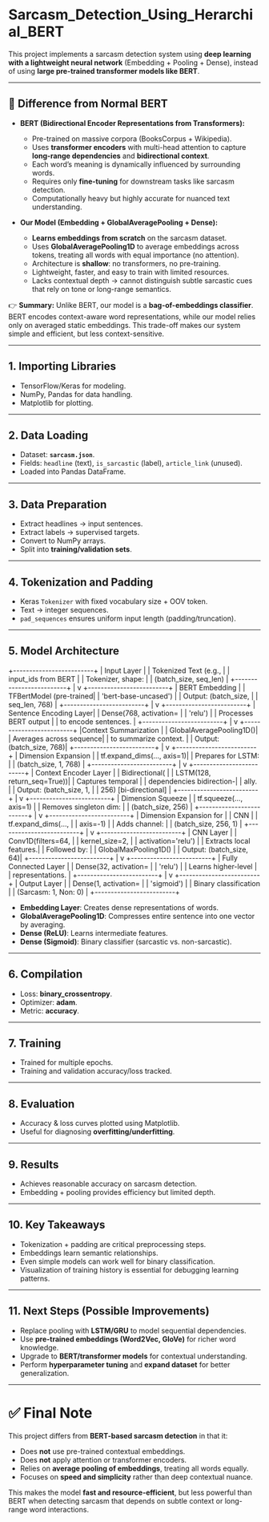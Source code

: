# Sarcasm_Detection_Using_Herarchial_BERT

This project implements a sarcasm detection system using **deep learning with a lightweight neural network** (Embedding + Pooling + Dense), instead of using **large pre-trained transformer models like BERT**.  

---

## 🔑 Difference from Normal BERT  
- **BERT (Bidirectional Encoder Representations from Transformers):**  
  - Pre-trained on massive corpora (BooksCorpus + Wikipedia).  
  - Uses **transformer encoders** with multi-head attention to capture **long-range dependencies** and **bidirectional context**.  
  - Each word’s meaning is dynamically influenced by surrounding words.  
  - Requires only **fine-tuning** for downstream tasks like sarcasm detection.  
  - Computationally heavy but highly accurate for nuanced text understanding.  

- **Our Model (Embedding + GlobalAveragePooling + Dense):**  
  - **Learns embeddings from scratch** on the sarcasm dataset.  
  - Uses **GlobalAveragePooling1D** to average embeddings across tokens, treating all words with equal importance (no attention).  
  - Architecture is **shallow**: no transformers, no pre-training.  
  - Lightweight, faster, and easy to train with limited resources.  
  - Lacks contextual depth → cannot distinguish subtle sarcastic cues that rely on tone or long-range semantics.  

👉 **Summary:** Unlike BERT, our model is a **bag-of-embeddings classifier**. BERT encodes context-aware word representations, while our model relies only on averaged static embeddings. This trade-off makes our system simple and efficient, but less context-sensitive.  

---

## 1. Importing Libraries  
- TensorFlow/Keras for modeling.  
- NumPy, Pandas for data handling.  
- Matplotlib for plotting.  

---

## 2. Data Loading  
- Dataset: **`sarcasm.json`**.  
- Fields: `headline` (text), `is_sarcastic` (label), `article_link` (unused).  
- Loaded into Pandas DataFrame.  

---

## 3. Data Preparation  
- Extract headlines → input sentences.  
- Extract labels → supervised targets.  
- Convert to NumPy arrays.  
- Split into **training/validation sets**.  

---

## 4. Tokenization and Padding  
- Keras `Tokenizer` with fixed vocabulary size + OOV token.  
- Text → integer sequences.  
- `pad_sequences` ensures uniform input length (padding/truncation).  

---

## 5. Model Architecture  

+-------------------------+
|        Input Layer      |
|  Tokenized Text (e.g.,  |
|  input_ids from BERT    |
|  Tokenizer, shape:      |
|  (batch_size, seq_len)  |
+-------------------------+
            |
            v
+-------------------------+
|     BERT Embedding      |
| TFBertModel (pre-trained|
| 'bert-base-uncased')    |
| Output: (batch_size,    |
| seq_len, 768)           |
+-------------------------+
            |
            v
+-------------------------+
|  Sentence Encoding Layer|
| Dense(768, activation=  |
| 'relu')                 |
| Processes BERT output   |
| to encode sentences.    |
+-------------------------+
            |
            v
+-------------------------+
|Context Summarization    |
| GlobalAveragePooling1D()|
| Averages across sequence|
| to summarize context.   |
| Output: (batch_size, 768)|
+-------------------------+
            |
            v
+-------------------------+
| Dimension Expansion     |
| tf.expand_dims(..., axis=1)|
| Prepares for LSTM:     |
| (batch_size, 1, 768)    |
+-------------------------+
            |
            v
+-------------------------+
|   Context Encoder Layer |
| Bidirectional(          |
| LSTM(128, return_seq=True))|
| Captures temporal       |
| dependencies bidirection-|
| ally.                   |
| Output: (batch_size, 1, |
| 256) [bi-directional]   |
+-------------------------+
            |
            v
+-------------------------+
| Dimension Squeeze       |
| tf.squeeze(..., axis=1) |
| Removes singleton dim:  |
| (batch_size, 256)       |
+-------------------------+
            |
            v
+-------------------------+
| Dimension Expansion for |
| CNN                     |
| tf.expand_dims(...,     |
| axis=-1)                |
| Adds channel:           |
| (batch_size, 256, 1)    |
+-------------------------+
            |
            v
+-------------------------+
|      CNN Layer          |
| Conv1D(filters=64,      |
| kernel_size=2,          |
| activation='relu')      |
| Extracts local features.|
| Followed by:            |
| GlobalMaxPooling1D()    |
| Output: (batch_size, 64)|
+-------------------------+
            |
            v
+-------------------------+
| Fully Connected Layer   |
| Dense(32, activation=   |
| 'relu')                 |
| Learns higher-level     |
| representations.        |
+-------------------------+
            |
            v
+-------------------------+
|       Output Layer      |
| Dense(1, activation=    |
| 'sigmoid')              |
| Binary classification   |
| (Sarcasm: 1, Non: 0)    |
+-------------------------+

- **Embedding Layer**: Creates dense representations of words.  
- **GlobalAveragePooling1D**: Compresses entire sentence into one vector by averaging.  
- **Dense (ReLU)**: Learns intermediate features.  
- **Dense (Sigmoid)**: Binary classifier (sarcastic vs. non-sarcastic).  

---

## 6. Compilation  
- Loss: **binary_crossentropy**.  
- Optimizer: **adam**.  
- Metric: **accuracy**.  

---

## 7. Training  
- Trained for multiple epochs.  
- Training and validation accuracy/loss tracked.  

---

## 8. Evaluation  
- Accuracy & loss curves plotted using Matplotlib.  
- Useful for diagnosing **overfitting/underfitting**.  

---

## 9. Results  
- Achieves reasonable accuracy on sarcasm detection.  
- Embedding + pooling provides efficiency but limited depth.  

---

## 10. Key Takeaways  
- Tokenization + padding are critical preprocessing steps.  
- Embeddings learn semantic relationships.  
- Even simple models can work well for binary classification.  
- Visualization of training history is essential for debugging learning patterns.  

---

## 11. Next Steps (Possible Improvements)  
- Replace pooling with **LSTM/GRU** to model sequential dependencies.  
- Use **pre-trained embeddings (Word2Vec, GloVe)** for richer word knowledge.  
- Upgrade to **BERT/transformer models** for contextual understanding.  
- Perform **hyperparameter tuning** and **expand dataset** for better generalization.  

---

# ✅ Final Note  
This project differs from **BERT-based sarcasm detection** in that it:  
- Does **not** use pre-trained contextual embeddings.  
- Does **not** apply attention or transformer encoders.  
- Relies on **average pooling of embeddings**, treating all words equally.  
- Focuses on **speed and simplicity** rather than deep contextual nuance.  

This makes the model **fast and resource-efficient**, but less powerful than BERT when detecting sarcasm that depends on subtle context or long-range word interactions.  

